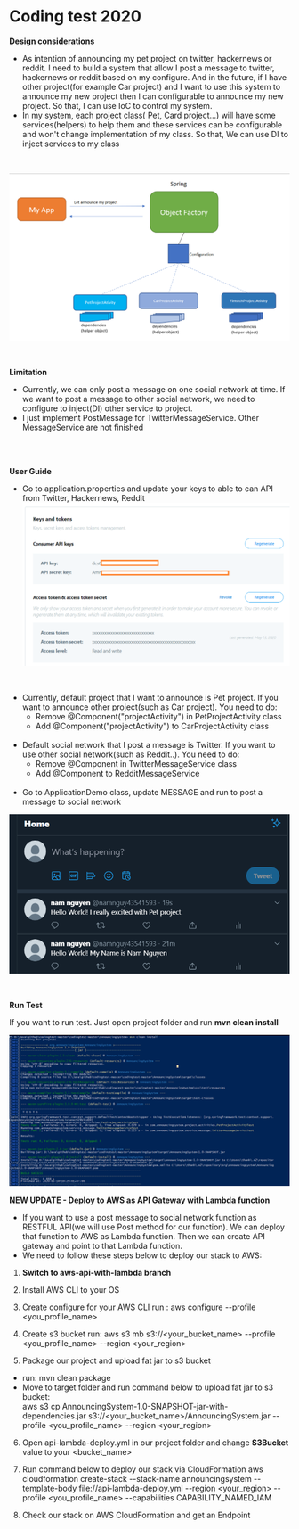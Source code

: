 # Coding test 2020
**Design considerations**<br/>
- As intention of announcing my pet project on twitter, hackernews or reddit. 
I need to build a system that allow I post a message to twitter, hackernews or reddit based on my configure.
And in the future, if I have other project(for example Car project) and I want to use this system to announce my new project then I can configurable to announce my new project. So that, I can use IoC to control my system.
- In my system, each project class( Pet, Card project...) will have some services(helpers) to help them and these services can be configurable and won't change implementation of my class. So that, We can use DI to inject services to my class
<br/>

![](design.png)

<br/>

**Limitation**<br/>
- Currently, we can only post a message on one social network at time. If we want to post a message to other social network, we need to configure to inject(DI) other service to project.<br/>
- I just implement PostMessage for TwitterMessageService. Other MessageService are not finished
<br/>
<br/>

**User Guide**<br/>
- Go to application.properties and update your keys to able to can API from Twitter, Hackernews, Reddit<br/>
![](key.png)
<br/>

- Currently, default project that I want to announce is Pet project. If you want to announce other project(such as Car project). You need to do:<br/>
    + Remove @Component("projectActivity") in PetProjectActivity class<br/>
    + Add @Component("projectActivity") to CarProjectActivity class<br/><br/>
- Default social network that I post a message is Twitter. If you want to use other social network(such as Reddit..). You need to do:<br/>
    + Remove @Component in TwitterMessageService class<br/>
    + Add @Component to RedditMessageService<br/><br/>
- Go to ApplicationDemo class, update MESSAGE and run to post a message to social network    <br/>

![](result.png)

<br/>

**Run Test**<br/>

If you want to run test. Just open project folder and run **mvn clean install**

![](mvn_install.png)

**NEW UPDATE - Deploy to AWS as API Gateway with Lambda function**
- If you want to use a post message to social network function as RESTFUL API(we will use Post method for our function). We can deploy that function to AWS as Lambda function. Then we can create API gateway and point to that Lambda function. 
- We need to follow these steps below to deploy our stack to AWS:
1. **Switch to aws-api-with-lambda branch**
2. Install AWS CLI to your OS
3. Create configure for your AWS CLI
run : aws configure --profile <you_profile_name>

4. Create s3 bucket
run: aws s3 mb s3://<your_bucket_name> --profile <you_profile_name> --region <your_region>

5. Package our project and upload fat jar to s3 bucket
+ run: mvn clean package
+ Move to target folder and run command below to upload fat jar to s3 bucket: <br/>
aws s3 cp AnnouncingSystem-1.0-SNAPSHOT-jar-with-dependencies.jar s3://<your_bucket_name>/AnnouncingSystem.jar  --profile <you_profile_name> --region <your_region>

6. Open api-lambda-deploy.yml in our project folder and change **S3Bucket** value to your <bucket_name>
7. Run command below to deploy our stack via CloudFormation
aws cloudformation create-stack --stack-name announcingsystem --template-body file://api-lambda-deploy.yml --region <your_region> --profile <you_profile_name> --capabilities CAPABILITY_NAMED_IAM

8. Check our stack on AWS CloudFormation and get an Endpoint





